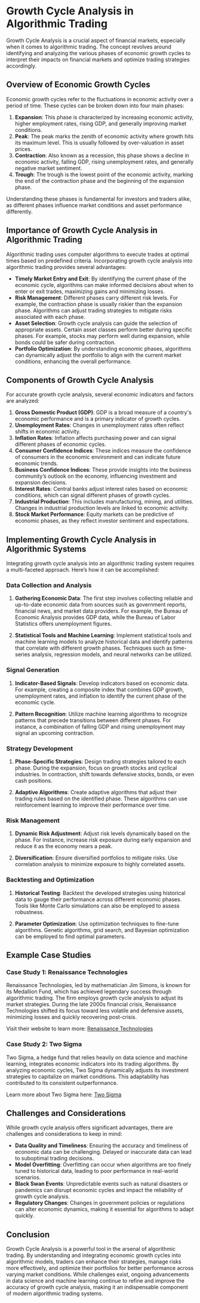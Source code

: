 # Growth Cycle Analysis in Algorithmic Trading

Growth Cycle Analysis is a crucial aspect of financial markets, especially when it comes to algorithmic trading. The concept revolves around identifying and analyzing the various phases of economic growth cycles to interpret their impacts on financial markets and optimize trading strategies accordingly.

## Overview of Economic Growth Cycles

Economic growth cycles refer to the fluctuations in economic activity over a period of time. These cycles can be broken down into four main phases:

1. **Expansion**: This phase is characterized by increasing economic activity, higher employment rates, rising GDP, and generally improving market conditions.
2. **Peak**: The peak marks the zenith of economic activity where growth hits its maximum level. This is usually followed by over-valuation in asset prices.
3. **Contraction**: Also known as a recession, this phase shows a decline in economic activity, falling GDP, rising unemployment rates, and generally negative market sentiment.
4. **Trough**: The trough is the lowest point of the economic activity, marking the end of the contraction phase and the beginning of the expansion phase.

Understanding these phases is fundamental for investors and traders alike, as different phases influence market conditions and asset performance differently.

## Importance of Growth Cycle Analysis in Algorithmic Trading

Algorithmic trading uses computer algorithms to execute trades at optimal times based on predefined criteria. Incorporating growth cycle analysis into algorithmic trading provides several advantages:

- **Timely Market Entry and Exit**: By identifying the current phase of the economic cycle, algorithms can make informed decisions about when to enter or exit trades, maximizing gains and minimizing losses.
- **Risk Management**: Different phases carry different risk levels. For example, the contraction phase is usually riskier than the expansion phase. Algorithms can adjust trading strategies to mitigate risks associated with each phase.
- **Asset Selection**: Growth cycle analysis can guide the selection of appropriate assets. Certain asset classes perform better during specific phases. For example, stocks may perform well during expansion, while bonds could be safer during contraction.
- **Portfolio Optimization**: By understanding economic phases, algorithms can dynamically adjust the portfolio to align with the current market conditions, enhancing the overall performance.

## Components of Growth Cycle Analysis

For accurate growth cycle analysis, several economic indicators and factors are analyzed:

1. **Gross Domestic Product (GDP)**: GDP is a broad measure of a country's economic performance and is a primary indicator of growth cycles.
2. **Unemployment Rates**: Changes in unemployment rates often reflect shifts in economic activity.
3. **Inflation Rates**: Inflation affects purchasing power and can signal different phases of economic cycles.
4. **Consumer Confidence Indices**: These indices measure the confidence of consumers in the economic environment and can indicate future economic trends.
5. **Business Confidence Indices**: These provide insights into the business community’s outlook on the economy, influencing investment and expansion decisions.
6. **Interest Rates**: Central banks adjust interest rates based on economic conditions, which can signal different phases of growth cycles.
7. **Industrial Production**: This includes manufacturing, mining, and utilities. Changes in industrial production levels are linked to economic activity.
8. **Stock Market Performance**: Equity markets can be predictive of economic phases, as they reflect investor sentiment and expectations.

## Implementing Growth Cycle Analysis in Algorithmic Systems

Integrating growth cycle analysis into an algorithmic trading system requires a multi-faceted approach. Here’s how it can be accomplished:

### Data Collection and Analysis

1. **Gathering Economic Data**: The first step involves collecting reliable and up-to-date economic data from sources such as government reports, financial news, and market data providers. For example, the Bureau of Economic Analysis provides GDP data, while the Bureau of Labor Statistics offers unemployment figures.

2. **Statistical Tools and Machine Learning**: Implement statistical tools and machine learning models to analyze historical data and identify patterns that correlate with different growth phases. Techniques such as time-series analysis, regression models, and neural networks can be utilized.

### Signal Generation

1. **Indicator-Based Signals**: Develop indicators based on economic data. For example, creating a composite index that combines GDP growth, unemployment rates, and inflation to identify the current phase of the economic cycle.
   
2. **Pattern Recognition**: Utilize machine learning algorithms to recognize patterns that precede transitions between different phases. For instance, a combination of falling GDP and rising unemployment may signal an upcoming contraction.

### Strategy Development

1. **Phase-Specific Strategies**: Design trading strategies tailored to each phase. During the expansion, focus on growth stocks and cyclical industries. In contraction, shift towards defensive stocks, bonds, or even cash positions.

2. **Adaptive Algorithms**: Create adaptive algorithms that adjust their trading rules based on the identified phase. These algorithms can use reinforcement learning to improve their performance over time.

### Risk Management

1. **Dynamic Risk Adjustment**: Adjust risk levels dynamically based on the phase. For instance, increase risk exposure during early expansion and reduce it as the economy nears a peak.
   
2. **Diversification**: Ensure diversified portfolios to mitigate risks. Use correlation analysis to minimize exposure to highly correlated assets.

### Backtesting and Optimization

1. **Historical Testing**: Backtest the developed strategies using historical data to gauge their performance across different economic phases. Tools like Monte Carlo simulations can also be employed to assess robustness.
   
2. **Parameter Optimization**: Use optimization techniques to fine-tune algorithms. Genetic algorithms, grid search, and Bayesian optimization can be employed to find optimal parameters.

## Example Case Studies

### Case Study 1: Renaissance Technologies

Renaissance Technologies, led by mathematician Jim Simons, is known for its Medallion Fund, which has achieved legendary success through algorithmic trading. The firm employs growth cycle analysis to adjust its market strategies. During the late 2000s financial crisis, Renaissance Technologies shifted its focus toward less volatile and defensive assets, minimizing losses and quickly recovering post-crisis.

Visit their website to learn more: [Renaissance Technologies](https://www.rentec.com/)

### Case Study 2: Two Sigma

Two Sigma, a hedge fund that relies heavily on data science and machine learning, integrates economic indicators into its trading algorithms. By analyzing economic cycles, Two Sigma dynamically adjusts its investment strategies to capitalize on market conditions. This adaptability has contributed to its consistent outperformance.

Learn more about Two Sigma here: [Two Sigma](https://www.twosigma.com/)

## Challenges and Considerations

While growth cycle analysis offers significant advantages, there are challenges and considerations to keep in mind:

- **Data Quality and Timeliness**: Ensuring the accuracy and timeliness of economic data can be challenging. Delayed or inaccurate data can lead to suboptimal trading decisions.
- **Model Overfitting**: Overfitting can occur when algorithms are too finely tuned to historical data, leading to poor performance in real-world scenarios.
- **Black Swan Events**: Unpredictable events such as natural disasters or pandemics can disrupt economic cycles and impact the reliability of growth cycle analysis.
- **Regulatory Changes**: Changes in government policies or regulations can alter economic dynamics, making it essential for algorithms to adapt quickly.

## Conclusion

Growth Cycle Analysis is a powerful tool in the arsenal of algorithmic trading. By understanding and integrating economic growth cycles into algorithmic models, traders can enhance their strategies, manage risks more effectively, and optimize their portfolios for better performance across varying market conditions. While challenges exist, ongoing advancements in data science and machine learning continue to refine and improve the accuracy of growth cycle analysis, making it an indispensable component of modern algorithmic trading systems.
